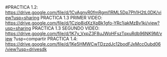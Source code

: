 #PRACTICA 1.2: https://drive.google.com/file/d/1CvAgnyR0fmRgmI1RML5Dp7Ph1H2tL0DK/view?usp=sharing
PRACTICA 1.3 PRIMER VIDEO: https://drive.google.com/file/d/1Czip8idXzXpBk1gfo-YRc1jakMzBv1ki/view?usp=sharing
PRACTICA 1.3 SEGUNDO VIDEO: https://drive.google.com/file/d/1K7y_VxpZ3F8uJWoHFszTqxuRdb96NK9M/view ?usp=compartir
PRACTICA 1.4: 
https://drive.google.com/file/d/1Ke5HMWCwTDzzdJc12bodFJxMccOubd06/view?usp=drivesdk
